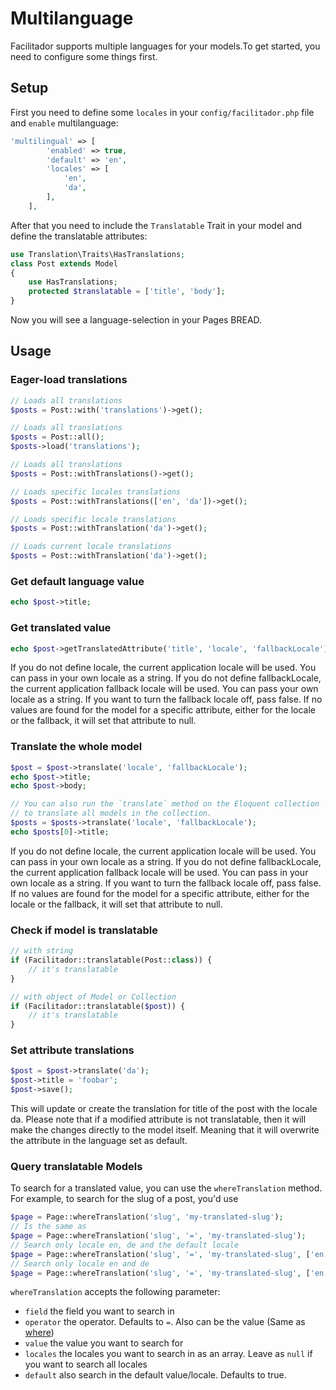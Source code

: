 # Multilanguage

Facilitador supports multiple languages for your models.To get started, you need to configure some things first.

## Setup

First you need to define some `locales` in your `config/facilitador.php` file and `enable` multilanguage:

```php
'multilingual' => [
        'enabled' => true,
        'default' => 'en',
        'locales' => [
            'en',
            'da',
        ],
    ],
```

After that you need to include the `Translatable` Trait in your model and define the translatable attributes:

```php
use Translation\Traits\HasTranslations;
class Post extends Model
{
    use HasTranslations;
    protected $translatable = ['title', 'body'];
}
```

Now you will see a language-selection in your Pages BREAD.

## Usage

### Eager-load translations

```php
// Loads all translations
$posts = Post::with('translations')->get();

// Loads all translations
$posts = Post::all();
$posts->load('translations');

// Loads all translations
$posts = Post::withTranslations()->get();

// Loads specific locales translations
$posts = Post::withTranslations(['en', 'da'])->get();

// Loads specific locale translations
$posts = Post::withTranslation('da')->get();

// Loads current locale translations
$posts = Post::withTranslation('da')->get();
```

### Get default language value

```php
echo $post->title;
```

### Get translated value

```php
echo $post->getTranslatedAttribute('title', 'locale', 'fallbackLocale');
```

If you do not define locale, the current application locale will be used. You can pass in your own locale as a string. If you do not define fallbackLocale, the current application fallback locale will be used. You can pass your own locale as a string. If you want to turn the fallback locale off, pass false. If no values are found for the model for a specific attribute, either for the locale or the fallback, it will set that attribute to null.

### Translate the whole model

```php
$post = $post->translate('locale', 'fallbackLocale');
echo $post->title;
echo $post->body;

// You can also run the `translate` method on the Eloquent collection
// to translate all models in the collection.
$posts = $posts->translate('locale', 'fallbackLocale');
echo $posts[0]->title;
```

If you do not define locale, the current application locale will be used. You can pass in your own locale as a string. If you do not define fallbackLocale, the current application fallback locale will be used. You can pass in your own locale as a string. If you want to turn the fallback locale off, pass false. If no values are found for the model for a specific attribute, either for the locale or the fallback, it will set that attribute to null.

### Check if model is translatable

```php
// with string
if (Facilitador::translatable(Post::class)) {
    // it's translatable
}

// with object of Model or Collection
if (Facilitador::translatable($post)) {
    // it's translatable
}
```

### Set attribute translations

```php
$post = $post->translate('da');
$post->title = 'foobar';
$post->save();
```

This will update or create the translation for title of the post with the locale da. Please note that if a modified attribute is not translatable, then it will make the changes directly to the model itself. Meaning that it will overwrite the attribute in the language set as default.

### Query translatable Models

To search for a translated value, you can use the `whereTranslation` method.  
For example, to search for the slug of a post, you'd use

```php
$page = Page::whereTranslation('slug', 'my-translated-slug');
// Is the same as
$page = Page::whereTranslation('slug', '=', 'my-translated-slug');
// Search only locale en, de and the default locale
$page = Page::whereTranslation('slug', '=', 'my-translated-slug', ['en', 'de']);
// Search only locale en and de
$page = Page::whereTranslation('slug', '=', 'my-translated-slug', ['en', 'de'], false);
```

`whereTranslation` accepts the following parameter:

* `field` the field you want to search in
* `operator` the operator. Defaults to `=`. Also can be the value \(Same as [where](https://laravel.com/docs/queries#where-clauses)\)
* `value` the value you want to search for
* `locales` the locales you want to search in as an array. Leave as `null` if you want to search all locales
* `default` also search in the default value/locale. Defaults to true.

